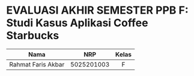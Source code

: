 # EVALUASI AKHIR SEMESTER PPB F: Studi Kasus Aplikasi Coffee Starbucks

| Nama | NRP | Kelas |
|:------:|:-----:|:-------:|
| Rahmat Faris Akbar   | 5025201003  | F     |
